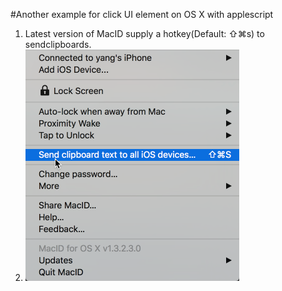 #Another example for click UI element on OS X with applescript

1. Latest version of MacID supply a hotkey(Default: ⇧⌘s) to sendclipboards.
2. ![macid_sendclipboard.png](../pics/macid_sendclipboard.png)

